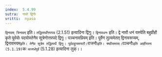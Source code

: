 ```yaml
---
index:  5.4.99
sutra:  नावो द्विगोः
vritti:  nyasa
---
```


`द्विनावम् त्रिनावम्` इति। `तद्धितार्थोत्तरपद` (2.1.51) इत्यादिना द्विगुः। `द्विनावधनः` इति। द्वे नावौ धनं यस्येति बहुव्रीहौ कृते पूर्वयोः पदयोस्तेनैव सूत्रेणोत्तरपदे द्विगुः। पञ्चनावप्रियम् इति। पूर्वेण तुल्यमेतत् द्विनावरूप्यम्, द्विनावमयम्` इति। तेनैव सूत्रेम तद्धितार्थे द्विगुः। पूर्ववद्रूप्यमयटौ।
`राजनौः` इति। षष्ठीसमासः। `पञ्चनौः` इति आर्हीयस्य (5.1.19) `कः `अध्यर्धपूर्वं` (5.1.28) इत्यादिना लुक्।।

